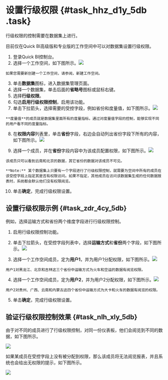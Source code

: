 # 设置行级权限 {#task_hhz_d1y_5db .task}

行级权限的控制需要在数据集上进行。

目前仅在Quick BI高级版和专业版的工作空间中可以对数据集设置行级权限。

1.   登录Quick BI控制台。 
2.   选择一个工作空间，如下图所示。![](http://static-aliyun-doc.oss-cn-hangzhou.aliyuncs.com/assets/img/9170/1421_zh-CN.png)

 

    如果您需要新创建一个工作空间，请参阅，新建工作空间。

3.   单击**数据集**图标，进入数据集管理页面。 
4.   选择一个数据集，单击后面的**省略号**图标或鼠标右键。 
5.   选择**行级权限**。 
6.   勾选**启用行级权限控制**，启用该功能。 
7.   单击下拉箭头，选择需要的受控字段，例如省份和度量值，如下图所示。![](http://static-aliyun-doc.oss-cn-hangzhou.aliyuncs.com/assets/img/9170/1427_zh-CN.png)

 

    **度量值**的成员就是数据集里面所有的度量指标。通过对度量值字段的控制，能够实现不同的用户看不同的度量指标。

8.   在**权限内容**列表里，单击**省份**字段，右边会自动列出省份字段下所有的内容，如下图所示。![](http://static-aliyun-doc.oss-cn-hangzhou.aliyuncs.com/assets/img/9170/1429_zh-CN.png)

 
9.   选择一个成员，并在**省份**字段内容中为该成员配置权限，如下图所示。![](http://static-aliyun-doc.oss-cn-hangzhou.aliyuncs.com/assets/img/9170/1431_zh-CN.png)

 

    该成员只可以看到云南和北京的数据，其它省份的数据对该成员不可见。

    **Note:** 某个数据集上只要有一个字段进行了行级权限控制，就需要为空间中所有的成员在该受控字段上指定其是否有权限访问。如果不指定，其他成员在访问该数据集生成的任何数据报表时，系统都会默认他们没有权限阅览。

10.  单击**确定**，完成行级权限设置。 

## 设置行级权限示例 {#task_zdr_4cy_5db}

例如，选择运输方式和省份两个维度字段进行行级权限控制。

1.   启用行级权限控制功能。 
2.   单击下拉箭头，在受控字段列表中，选择**运输方式**和**省份**两个字段，如下图所示。![](http://static-aliyun-doc.oss-cn-hangzhou.aliyuncs.com/assets/img/9170/1445_zh-CN.png)

 
3.   选择一个工作空间成员，定为**用户1**，并为用户1分配权限，如下图所示。![](http://static-aliyun-doc.oss-cn-hangzhou.aliyuncs.com/assets/img/9170/1454_zh-CN.png)

 

    用户1对黑龙江、北京和吉林这三个省份中运输方式为火车和空运的数据有阅览权限。

4.   选择一个工作空间成员，定为**用户2**，并为用户2分配权限，如下图所示。![](http://static-aliyun-doc.oss-cn-hangzhou.aliyuncs.com/assets/img/9170/1491_zh-CN.png)

 

    用户2对贵州、广西、云南和内蒙古这四个省份中运输方式为大卡和火车的数据有阅览的权限。

5.   单击**确定**，完成行级权限设置。 

## 验证行级权限控制效果 {#task_nlh_xly_5db}

由于对不同的成员进行了行级权限控制，对同一份仪表板，他们会阅览到不同的数据，如下图所示。

![](http://static-aliyun-doc.oss-cn-hangzhou.aliyuncs.com/assets/img/9170/1498_zh-CN.jpg)

如果某成员在受控字段上没有被分配到权限，那么该成员将无法阅览报表，并且系统也会给出无权限的提示，如下图所示。

![](http://static-aliyun-doc.oss-cn-hangzhou.aliyuncs.com/assets/img/9170/1500_zh-CN.jpg)

